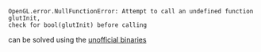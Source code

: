 ```
OpenGL.error.NullFunctionError: Attempt to call an undefined function glutInit,
check for bool(glutInit) before calling
```

can be solved using the [unofficial binaries](https://www.lfd.uci.edu/~gohlke/pythonlibs/)
